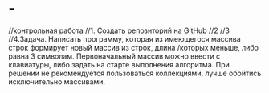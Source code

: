 # -
//контрольная работа
//1. Создать репозиторий на GitHub
//2
//3
//4.Задача. Написать программу, которая из имеющегося массива строк формирует новый массив из строк, длина /которых меньше, либо равна 3 символам. Первоначальный массив можно ввести с клавиатуры, либо задать на старте выполнения алгоритма. При решении не рекомендуется пользоваться коллекциями, лучше обойтись исключительно массивами.

